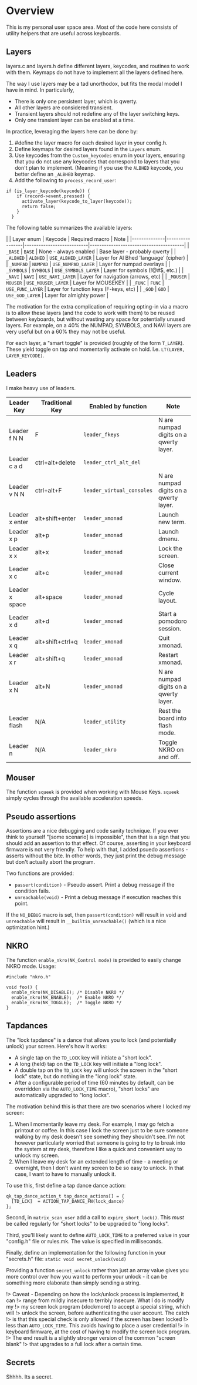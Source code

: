 Overview
========

This is my personal user space area.  Most of the code here consists of utility helpers
that are useful across keyboards.

Layers
------
layers.c and layers.h define different layers, keycodes, and routines to work with them.
Keymaps do not have to implement all the layers defined here.

The way I use layers may be a tad unorthodox, but fits the modal model I have
in mind.  In particularly,

 * There is only one persistent layer, which is qwerty.
 * All other layers are considered transient.
 * Transient layers should not redefine any of the layer switching keys.
 * Only one transient layer can be enabled at a time.

In practice, leveraging the layers here can be done by:

1. #define the layer macro for each desired layer in your config.h.
2. Define keymaps for desired layers found in the `Layers` enum.
3. Use keycodes from the `Custom_keycodes` enum in your layers, ensuring that
   you do not use any keycodes that correspond to layers that you don't plan to
   implement. (Meaning if you use the `ALBHED` keycode, you better define an
   `_ALBHED` keymap.
4. Add the following to `process_record_user`:
```
if (is_layer_keycode(keycode)) {
    if (record->event.pressed) {
      activate_layer(keycode_to_layer(keycode));
      return false;
    }
  }
```

The following table summarizes the available layers:

|
| Layer enum   | Keycode         | Required macro            | Note                                   |
|--------------|-----------------|---------------------------|----------------------------------------|
| `_BASE`      | `BASE`          | None - always enabled     | Base layer - probably qwerty           |
| `_ALBHED`    | `ALBHED`        | `USE_ALBHED_LAYER`        | Layer for Al Bhed 'language' (cipher)  |
| `_NUMPAD`    | `NUMPAD`        | `USE_NUMPAD_LAYER`        | Layer for numpad overlays              |
| `_SYMBOLS`   | `SYMBOLS`       | `USE_SYMBOLS_LAYER`       | Layer for symbols (!@#$, etc.)         |
| `_NAVI`      | `NAVI`          | `USE_NAVI_LAYER`          | Layer for navigation (arrows, etc)     |
| `_MOUSER`    | `MOUSER`        | `USE_MOUSER_LAYER`        | Layer for MOUSEKEY                     |
| `_FUNC`      | `FUNC`          | `USE_FUNC_LAYER`          | Layer for function keys (F-keys, etc)  |
| `_GOD`       | `GOD`           | `USE_GOD_LAYER`           | Layer for almighty power               |


The motivation for the extra complication of requiring opting-in via a macro is
to allow these layers (and the code to work with them) to be reused between
keyboards, but without wasting any space for potentially unused layers.
For example, on a 40% the NUMPAD, SYMBOLS, and NAVI layers are very useful but
on a 60% they may not be useful.

For each layer, a "smart toggle" is provided (roughly of the form `T_LAYER`).
These yield toggle on tap and momentarily activate on hold.  I.e.
`LT(LAYER, LAYER_KEYCODE)`.

Leaders
-------
I make heavy use of leaders.

| Leader Key   | Traditional Key | Enabled by function       | Note                                   |
|--------------|-----------------|---------------------------|----------------------------------------|
|Leader f N N  | F<N>            | `leader_fkeys`            | N are numpad digits on a qwerty layer. |
|Leader c a d  | ctrl+alt+delete | `leader_ctrl_alt_del`     |                                        |
|Leader v N N  | ctrl+alt+F<N>   | `leader_virtual_consoles` | N are numpad digits on a qwerty layer. |
|Leader x enter| alt+shift+enter | `leader_xmonad`           | Launch new term.                       |
|Leader x p    | alt+p           | `leader_xmonad`           | Launch dmenu.                          |
|Leader x x    | alt+x           | `leader_xmonad`           | Lock the screen.                       |
|Leader x c    | alt+c           | `leader_xmonad`           | Close current window.                  |
|Leader x space| alt+space       | `leader_xmonad`           | Cycle layout.                          |
|Leader x d    | alt+d           | `leader_xmonad`           | Start a pomodoro session.              |
|Leader x q    | alt+shift+ctrl+q| `leader_xmonad`           | Quit xmonad.                           |
|Leader x r    | alt+shift+q     | `leader_xmonad`           | Restart xmonad.                        |
|Leader x N    | alt+N           | `leader_xmonad`           | N are numpad digits on a qwerty layer. |
|Leader flash  | N/A             | `leader_utility`          | Rest the board into flash mode.        |
|Leader n      | N/A             | `leader_nkro`             | Toggle NKRO on and off.                |

Mouser
------
The function `squeek` is provided when working with Mouse Keys.  `squeek`
simply cycles through the available acceleration speeds.

Pseudo assertions
-----------------
Assertions are a nice debugging and code sanity technique.  If you ever think to yourself "[some scenario] is impossible", then that is a sign that you should add an assertion to that effect.
Of course, asserting in your keyboard firmware is not very friendly.  To help with that, I added psuedo assertions - asserts without the bite.  In other words, they just print the debug message but don't actually abort the program.

Two functions are provided:

  -  `passert(condition)` - Pseudo assert.  Print a debug message if the condition fails.
  -  `unreachable(void)` - Print a debug message if execution reaches this point.

If the `NO_DEBUG` macro is set, then `passert(condition)` will result in void and `unreachable` will result in `__builtin_unreachable()` (which is a nice optimization hint.)


NKRO
----
The function `enable_nkro(NK_Control mode)` is provided to easily change NKRO mode.
Usage:

```
#include "nkro.h"

void foo() {
  enable_nkro(NK_DISABLE); /* Disable NKRO */
  enable_nkro(NK_ENABLE);  /* Enable NKRO */
  enable_nkro(NK_TOGGLE);  /* Toggle NKRO */
}
```

Tapdances
---------
The "lock tapdance" is a dance that allows you to lock (and potentially unlock)
your screen.  Here's how it works:

 * A single tap on the `TD_LOCK` key will initiate a "short lock".
 * A long (held) tap on the `TD_LOCK` key will initiate a "long lock".
 * A double tap on the `TD_LOCK` key will unlock the screen in the "short lock"
   state, but do nothing in the "long lock" state.
 * After a configurable period of time (60 minutes by default, can be
   overridden via the `AUTO_LOCK_TIME` macro), "short locks" are automatically
   upgraded to "long locks".

The motivation behind this is that there are two scenarios where I locked my screen:
 1. When I momentarily leave my desk.  For example, I may go fetch a printout
    or coffee.  In this case I lock the screen just to be sure someone walking
    by my desk doesn't see something they shouldn't see.  I'm not however
    particularly worried that someone is going to try to break into the system
    at my desk, therefore I like a quick and convenient way to unlock my
    screen.
 2. When I leave my desk for an extended length of time - a meeting or
    overnight, then I don't want my screen to be so easy to unlock.  In that
    case, I want to have to manually unlock it.

To use this, first define a tap dance dance action:

```
qk_tap_dance_action_t tap_dance_actions[] = {
  [TD_LCK]  = ACTION_TAP_DANCE_FN(lock_dance)
};
```

Second, in `matrix_scan_user` add a call to `expire_short_lock()`.  This *must*
be called regularly for "short locks" to be upgraded to "long locks".

Third, you'll likely want to define `AUTO_LOCK_TIME` to a preferred value in
your "config.h" file or rules.mk.  The value is specified in milliseconds.

Finally, define an implementation for the following function in your "secrets.h" file:
`static void secret_unlock(void)`

Providing a function `secret_unlock` rather than just an array value gives you
more control over how you want to perform your unlock - it can be something
more elaborate than simply sending a string.

!> Caveat - Depending on how the lock/unlock process is implemented, it can
!> range from mildly insecure to terribly insecure.  What I do is modify my
!> my screen lock program (xlockmore) to accept a special string, which will
!> unlock the screen, before authenticating the user account.  The catch
!> is that this special check is only allowed if the screen has been locked
!> less than `AUTO_LOCK_TIME`.  This avoids having to place a user credential
!> in keyboard firmware, at the cost of having to modify the screen lock program.
!> The end result is a slightly stronger version of the common "screen blank"
!> that upgrades to a full lock after a certain time.

Secrets
-------
Shhhh.  Its a secret.
